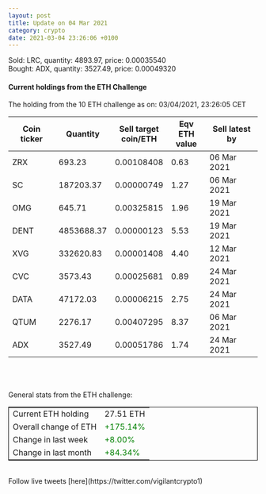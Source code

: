 ```yaml
---
layout: post
title: Update on 04 Mar 2021
category: crypto
date: 2021-03-04 23:26:06 +0100
---
```

<!-- Global site tag (gtag.js) - Google Analytics -->
<script async src="https://www.googletagmanager.com/gtag/js?id=UA-103831149-5"></script>
<script>
  window.dataLayer = window.dataLayer || [];
  function gtag(){dataLayer.push(arguments);}
  gtag('js', new Date());

  gtag('config', 'UA-103831149-5');
</script>
Sold: LRC, quantity:      4893.97, price:   0.00035540<br>Bought: ADX, quantity:      3527.49, price:   0.00049320<br>

#### Current holdings from the ETH Challenge

The holding from the 10 ETH challenge as on: 03/04/2021, 23:26:05 CET

|Coin ticker|Quantity|Sell target<br>coin/ETH|Eqv ETH<br>value|Sell latest by|
|-----------|--------|-----------|-----------|--------------|
ZRX|693.23|  0.00108408|0.63|06 Mar 2021|
SC|187203.37|  0.00000749|1.27|06 Mar 2021|
OMG|645.71|  0.00325815|1.96|19 Mar 2021|
DENT|4853688.37|  0.00000123|5.53|19 Mar 2021|
XVG|332620.83|  0.00001408|4.40|12 Mar 2021|
CVC|3573.43|  0.00025681|0.89|24 Mar 2021|
DATA|47172.03|  0.00006215|2.75|24 Mar 2021|
QTUM|2276.17|  0.00407295|8.37|06 Mar 2021|
ADX|3527.49|  0.00051786|1.74|24 Mar 2021|

<br>
<br>
<br>
General stats from the ETH challenge:

<table style="border:1px solid black;margin-left:auto;margin-right:auto;">
	<tbody>
	<tr>
		<td>Current ETH holding</td>
		<td>     27.51 ETH</td>
	</tr>
	<tr>
		<td>Overall change of ETH</td>
		<td><font color="green">+175.14%</font></td>
	</tr>
	<tr>
		<td>Change in last week</td>
		<td><font color="green">+8.00%</font></td>
	</tr>
	<tr>
		<td>Change in last month</td>
		<td><font color="green">+84.34%</font></td>
	</tr>
	</tbody>
</table>

<br>
Follow live tweets [here](https://twitter.com/vigilantcrypto1)
<br>
<br>